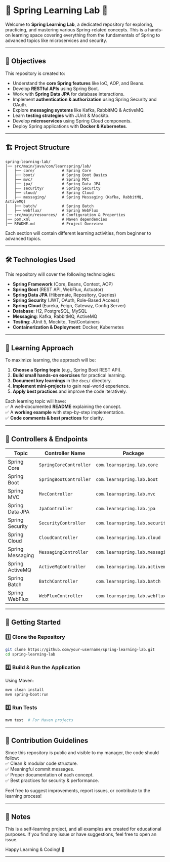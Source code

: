 # 🌱 Spring Learning Lab 🚀  

Welcome to **Spring Learning Lab**, a dedicated repository for exploring, practicing, and mastering various Spring-related concepts. This is a hands-on learning space covering everything from the fundamentals of Spring to advanced topics like microservices and security.  

---

## 📌 Objectives  
This repository is created to:  
- Understand the **core Spring features** like IoC, AOP, and Beans.  
- Develop **RESTful APIs** using Spring Boot.  
- Work with **Spring Data JPA** for database interactions.  
- Implement **authentication & authorization** using Spring Security and OAuth.  
- Explore **messaging systems** like Kafka, RabbitMQ & ActiveMQ.  
- Learn **testing strategies** with JUnit & Mockito.  
- Develop **microservices** using Spring Cloud components.  
- Deploy Spring applications with **Docker & Kubernetes**.  

---

## 🏗 Project Structure  
```
spring-learning-lab/
│── src/main/java/com/learnspring/lab/
│   ├── core/            # Spring Core
│   ├── boot/            # Spring Boot Basics
│   ├── mvc/             # Spring MVC
│   ├── jpa/             # Spring Data JPA
│   ├── security/        # Spring Security
│   ├── cloud/           # Spring Cloud
│   ├── messaging/       # Spring Messaging (Kafka, RabbitMQ, ActiveMQ)
│   ├── batch/           # Spring Batch
│   ├── webflux/         # Spring WebFlux
│── src/main/resources/  # Configuration & Properties
│── pom.xml              # Maven dependencies
│── README.md            # Project Overview
```

Each section will contain different learning activities, from beginner to advanced topics.  

---

## 🛠 Technologies Used  
This repository will cover the following technologies:  
- **Spring Framework** (Core, Beans, Context, AOP)  
- **Spring Boot** (REST API, WebFlux, Actuator)  
- **Spring Data JPA** (Hibernate, Repository, Queries)  
- **Spring Security** (JWT, OAuth, Role-Based Access)  
- **Spring Cloud** (Eureka, Feign, Gateway, Config Server)  
- **Database**: H2, PostgreSQL, MySQL  
- **Messaging**: Kafka, RabbitMQ, ActiveMQ  
- **Testing**: JUnit 5, Mockito, TestContainers  
- **Containerization & Deployment**: Docker, Kubernetes  

---

## 📖 Learning Approach  
To maximize learning, the approach will be:  
1. **Choose a Spring topic** (e.g., Spring Boot REST API).  
2. **Build small hands-on exercises** for practical learning.  
3. **Document key learnings** in the `docs/` directory.  
4. **Implement mini-projects** to gain real-world experience.  
5. **Apply best practices** and improve the code iteratively.  

Each learning topic will have:  
✅ A well-documented **README** explaining the concept.  
✅ A **working example** with step-by-step implementation.  
✅ **Code comments & best practices** for clarity.  

---

## 🚀 Controllers & Endpoints  

| Topic               | Controller Name       | Package                        | Endpoint   |
|---------------------|----------------------|--------------------------------|------------|
| Spring Core        | `SpringCoreController`  | `com.learnspring.lab.core`    | `/core`    |
| Spring Boot        | `SpringBootController` | `com.learnspring.lab.boot`    | `/boot`    |
| Spring MVC         | `MvcController`        | `com.learnspring.lab.mvc`     | `/mvc`     |
| Spring Data JPA    | `JpaController`        | `com.learnspring.lab.jpa`     | `/jpa`     |
| Spring Security    | `SecurityController`   | `com.learnspring.lab.security` | `/security` |
| Spring Cloud       | `CloudController`      | `com.learnspring.lab.cloud`   | `/cloud`   |
| Spring Messaging   | `MessagingController`  | `com.learnspring.lab.messaging` | `/messaging` |
| Spring ActiveMQ    | `ActiveMqController`   | `com.learnspring.lab.activemq` | `/activemq` |
| Spring Batch       | `BatchController`      | `com.learnspring.lab.batch`   | `/batch`   |
| Spring WebFlux     | `WebFluxController`    | `com.learnspring.lab.webflux` | `/webflux` |

---

## 🚀 Getting Started  
### 1️⃣ Clone the Repository  
```sh
git clone https://github.com/your-username/spring-learning-lab.git
cd spring-learning-lab
```

### 2️⃣ Build & Run the Application  
Using Maven:  
```sh
mvn clean install
mvn spring-boot:run
```

### 3️⃣ Run Tests  
```sh
mvn test  # For Maven projects
```
---

## 📌 Contribution Guidelines  
Since this repository is public and visible to my manager, the code should follow:  
✅ Clean & modular code structure.  
✅ Meaningful commit messages.  
✅ Proper documentation of each concept.  
✅ Best practices for security & performance.  

Feel free to suggest improvements, report issues, or contribute to the learning process!  

---

## 📄 Notes  
This is a self-learning project, and all examples are created for educational purposes. If you find any issue or have suggestions, feel free to open an issue.  

Happy Learning & Coding! 🚀  

---


